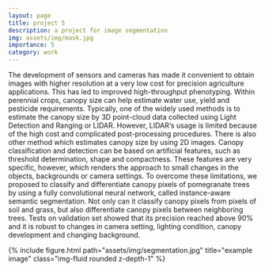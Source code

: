 ```yaml
---
layout: page
title: project 5
description: a project for image segmentation
img: assets/img/mask.jpg
importance: 5
category: work
---
```


The development of sensors and cameras has made it convenient to obtain images with higher resolution at a very low cost for precision agriculture applications. This has led to improved high-throughput phenotyping. Within perennial crops, canopy size can help estimate water use, yield and pesticide requirements. Typically, one of the widely used methods is to estimate the canopy size by 3D point-cloud data collected using Light Detection and Ranging or LIDAR. However, LIDAR‘s usage is limited because of the high cost and complicated post-processing procedures. There is also other method which estimates canopy size by using 2D images. Canopy classification and detection can be based on artificial features, such as threshold determination, shape and compactness. These features are very specific, however, which renders the approach to small changes in the objects, backgrounds or camera settings. To overcome these limitations, we proposed to classify and differentiate canopy pixels of pomegranate trees by using a fully convolutional neural network, called instance-aware semantic segmentation. Not only can it classify canopy pixels from pixels of soil and grass, but also differentiate canopy pixels between neighboring trees. Tests on validation set showed that its precision reached above 90% and it is robust to changes in camera setting, lighting condition, canopy development and changing background.

<div class="row">
    <div class="col-sm mt-3 mt-md-0 d-flex align-items-center justify-content-center">
        {% include figure.html path="assets/img/segmentation.jpg" title="example image" class="img-fluid rounded z-depth-1" %}
    </div>
</div>
